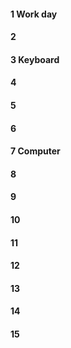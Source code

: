 #### 1 Work day
#### 2
#### 3 Keyboard
#### 4
#### 5
#### 6
#### 7 Computer
#### 8
#### 9
#### 10
#### 11
#### 12
#### 13
#### 14
#### 15